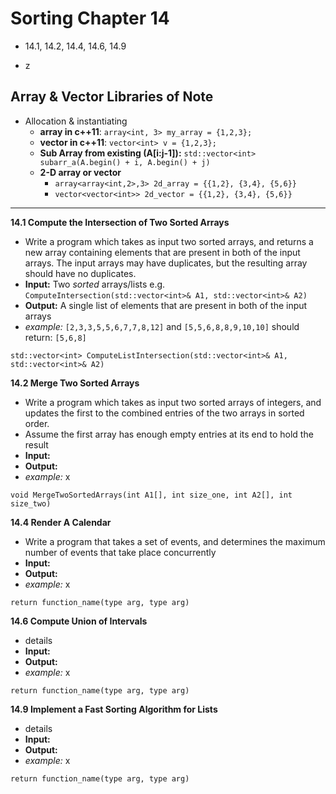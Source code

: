 # Sorting Chapter 14 #

* 14.1, 14.2, 14.4, 14.6, 14.9

*   z

## Array & Vector Libraries of Note ##

*   Allocation & instantiating
    *   **array in c++11**: `array<int, 3> my_array = {1,2,3};`
    *   **vector in c++11**: `vector<int> v = {1,2,3};`
    *   **Sub Array from existing (A[i:j-1]):** `std::vector<int> subarr_a(A.begin() + i, A.begin() + j)`
    *   **2-D array or vector**
        *   `array<array<int,2>,3> 2d_array = {{1,2}, {3,4}, {5,6}}`
        *   `vector<vector<int>> 2d_vector = {{1,2}, {3,4}, {5,6}}`

---


**14.1 Compute the Intersection of Two Sorted Arrays**

*  Write a program which takes as input two sorted arrays, and returns a new array containing elements that are present in both of the input arrays. The input arrays may have duplicates, but the resulting array should have no duplicates.
*  **Input:** Two _sorted_ arrays/lists e.g. `ComputeIntersection(std::vector<int>& A1, std::vector<int>& A2)` 
*  **Output:** A single list of elements that are present in both of the input arrays
*  _example:_  `[2,3,3,5,5,6,7,7,8,12]` and `[5,5,6,8,8,9,10,10]` should return: `[5,6,8]`

`std::vector<int> ComputeListIntersection(std::vector<int>& A1, std::vector<int>& A2)`


**14.2 Merge Two Sorted Arrays**

*  Write a program which takes as input two sorted arrays of integers, and updates the first to the combined entries of the two arrays in sorted order.
*  Assume the first array has enough empty entries at its end to hold the result
*  **Input:** 
*  **Output:**
*  _example:_ x

`void MergeTwoSortedArrays(int A1[], int size_one, int A2[], int size_two)`


**14.4 Render A Calendar**

*  Write a program that takes a set of events, and determines the maximum number of events that take place concurrently
*  **Input:**
*  **Output:**
*  _example:_ x

`return function_name(type arg, type arg)`


**14.6 Compute Union of Intervals**

*  details
*  **Input:**
*  **Output:**
*  _example:_ x

`return function_name(type arg, type arg)`


**14.9 Implement a Fast Sorting Algorithm for Lists**

*  details
*  **Input:**
*  **Output:**
*  _example:_ x

`return function_name(type arg, type arg)`


